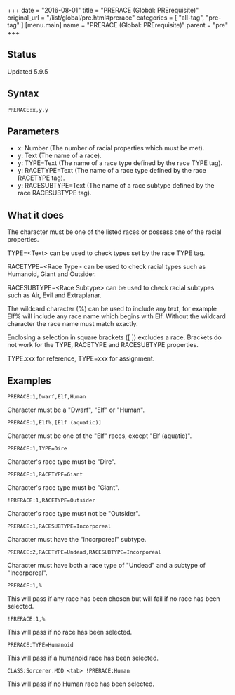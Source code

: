 +++
date = "2016-08-01"
title = "PRERACE (Global: PRErequisite)"
original_url = "/list/global/pre.html#prerace"
categories = [ "all-tag", "pre-tag" ]
[menu.main]
    name = "PRERACE (Global: PRErequisite)"
    parent = "pre"
+++

## Status

Updated 5.9.5

## Syntax

`PRERACE:x,y,y`

## Parameters

-   x: Number (The number of racial properties which
    must be met).
-   y: Text (The name of a race).
-   y: TYPE=Text (The name of a race type defined by
    the race TYPE tag).
-   y: RACETYPE=Text (The name of a race type defined
    by the race RACETYPE tag).
-   y: RACESUBTYPE=Text (The name of a race subtype
    defined by the race RACESUBTYPE tag).



What it does
------------

The character must be one of the listed races or possess one of the
racial properties.

TYPE=&lt;Text&gt; can be used to check types set by the race TYPE tag.

RACETYPE=&lt;Race Type&gt; can be used to check racial types such as
Humanoid, Giant and Outsider.

RACESUBTYPE=&lt;Race Subtype&gt; can be used to check racial subtypes
such as Air, Evil and Extraplanar.

The wildcard character (%) can be used to include any text, for example
Elf% will include any race name which begins with Elf. Without the
wildcard character the race name must match exactly.

Enclosing a selection in square brackets (\[ \]) excludes a race.
Brackets do not work for the TYPE, RACETYPE and RACESUBTYPE properties.

TYPE.xxx for reference, TYPE=xxx for assignment.

Examples
--------

`PRERACE:1,Dwarf,Elf,Human`

Character must be a "Dwarf", "Elf" or "Human".

`PRERACE:1,Elf%,[Elf (aquatic)]`

Character must be one of the "Elf" races, except "Elf (aquatic)".

`PRERACE:1,TYPE=Dire`

Character's race type must be "Dire".

`PRERACE:1,RACETYPE=Giant`

Character's race type must be "Giant".

`!PRERACE:1,RACETYPE=Outsider`

Character's race type must not be "Outsider".

`PRERACE:1,RACESUBTYPE=Incorporeal`

Character must have the "Incorporeal" subtype.

`PRERACE:2,RACETYPE=Undead,RACESUBTYPE=Incorporeal`

Character must have both a race type of "Undead" and a subtype of
"Incorporeal".

`PRERACE:1,%`

This will pass if any race has been chosen but will fail if no race has
been selected.

`!PRERACE:1,%`

This will pass if no race has been selected.

`PRERACE:TYPE=Humanoid`

This will pass if a humanoid race has been selected.

`CLASS:Sorcerer.MOD <tab> !PRERACE:Human`

This will pass if no Human race has been selected.

